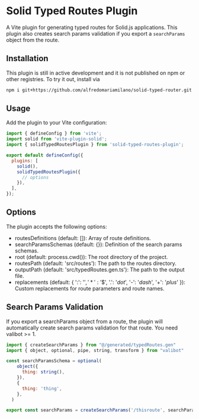 # Solid Typed Routes Plugin

A Vite plugin for generating typed routes for Solid.js applications. This plugin also creates search params validation if you export a `searchParams` object from the route.

## Installation

This plugin is still in active development and it is not published on npm or other registries. To try it out, install via
```bash
npm i git+https://github.com/alfredomariamilano/solid-typed-router.git --save-dev
```

## Usage

Add the plugin to your Vite configuration:
```javascript
import { defineConfig } from 'vite';
import solid from 'vite-plugin-solid';
import { solidTypedRoutesPlugin } from 'solid-typed-routes-plugin';

export default defineConfig({
  plugins: [
    solid(),
    solidTypedRoutesPlugin({
      // options
    }),
  ],
});
```

## Options

The plugin accepts the following options:

- routesDefinitions (default: []): Array of route definitions.
- searchParamsSchemas (default: {}): Definition of the search params schemas.
- root (default: process.cwd()): The root directory of the project.
- routesPath (default: 'src/routes'): The path to the routes directory.
- outputPath (default: 'src/typedRoutes.gen.ts'): The path to the output file.
- replacements (default: { ':': '$', '*': '$$', '.': '_dot_', '-': '_dash_', '+': '_plus_' }): Custom replacements for route parameters and route names.

## Search Params Validation

If you export a searchParams object from a route, the plugin will automatically create search params validation for that route. You need valibot >= 1.
```javascript
import { createSearchParams } from "@/generated/typedRoutes.gen"
import { object, optional, pipe, string, transform } from "valibot"

const searchParamsSchema = optional(
    object({
      thing: string(),
    }),
    {
      thing: 'thing',
    },
  )

export const searchParams = createSearchParams('/thisroute', searchParamsSchema)
```